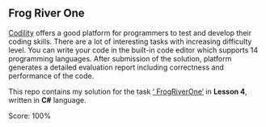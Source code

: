 ## Frog River One
[Codility](https://app.codility.com/programmers/) offers a good platform for programmers to test and develop their coding skills. There are a lot of interesting tasks with increasing difficulty level. You can write your code in the built-in code editor which supports 14 programming languages. After submission of the solution, platform generates a detailed evaluation report including correctness and performance of the code.

This repo contains my solution for the task [‘
FrogRiverOne’](https://app.codility.com/programmers/lessons/4-counting_elements/frog_river_one/) in **Lesson 4**, written in **C#** language.

Score: 100%
